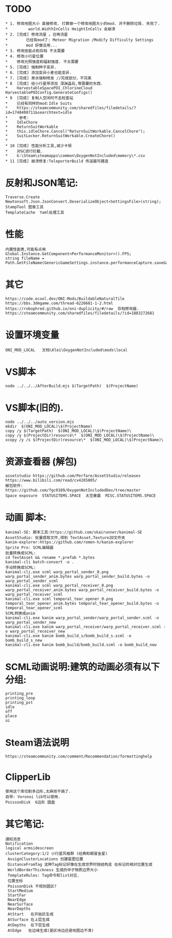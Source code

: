 # TODO
 
	* 1. 修改地图大小 直接修改. 打算做一个修改地图大小的mod. 并不删除垃圾. 失败了.
	*         world.WidthInCells HeightInCells 会崩溃
	* 2. [完成] 修改流星 。召唤流星
	*        已经有mod了: Meteor Migration /Modify Difficulty Settings
	*        mod 好像没用...
	* 3. 修改技能点和存档 不太需要
	* 4. 修改小行星位置  
	*    修改光照强度和辐射强度. 不太需要
	* 5. [完成] 强制种子变异.  
	* 6. [完成] 添加变异小麦也能变异.   
	* 7. [完成] 泉水强制喷发 //完成部分，不完美
	* 8  [完成] 给小行星带添加 深渊晶石,等需要的东西. 
	*    HarvestableSpacePOI_ChlorineCloud  	 HarvestablePOIConfig.GenerateConfigs()
	* 9  [完成] 复制人空闲时不去检查站  
	*	 已经有同样的mod:Idle Suits
	*	 https://steamcommunity.com/sharedfiles/filedetails/?id=1748408711&searchtext=idle
	*     参考:
	*	 IdleChore
	*	 ReturnSuitWorkable
	*	 this.idleChore.Cancel("ReturnSuitWorkable.CancelChore");
	*	 SuitLocker.ReturnSuitWorkable.CreateChore()
	*
	* 10 [完成] 性能分析工具,减少卡顿
	*	 对GC进行拦截.
	*	 G:\Steam\steamapps\common\OxygenNotIncluded\memory\*.csv
	* 11 [完成] 崩溃修复:TeleporterBuild 传送器可建造
# 反射和JSON笔记:
	Traverse.Create 
    Newtonsoft.Json.JsonConvert.DeserializeObject<SettingsFile>(string);
	StampTool 图章工具
	TemplateCache  Yaml处理工具
# 性能
	内置性能表,可能有点用
	Global.Instance.GetComponent<PerformanceMonitor>().FPS;
	string fileName = Path.GetFileName(GenericGameSettings.instance.performanceCapture.saveGame);
# 其它
	https://code.ecool.dev/ONI-Mods/BuildableNaturalTile
	https://bbs.3dmgame.com/thread-6226681-1-2.html
	https://robophred.github.io/oni-duplicity/#/raw  存档修改器.
	https://steamcommunity.com/sharedfiles/filedetails/?id=1883272681

# 设置环境变量
	ONI_MOD_LOCAL   文档\Klei\OxygenNotIncluded\mods\local

# VS脚本
	node ../../../AfterBuild.mjs $(TargetPath)  $(ProjectName)

# VS脚本(旧的).
	node ../../../auto_version.mjs
	mkdir  $(ONI_MOD_LOCAL)\$(ProjectName)
	copy /y $(TargetPath)  $(ONI_MOD_LOCAL)\$(ProjectName)\
	copy /y $(ProjectDir)resource\*  $(ONI_MOD_LOCAL)\$(ProjectName)\
	xcopy /y /s $(ProjectDir)resource\*  $(ONI_MOD_LOCAL)\$(ProjectName)\
# 资源查看器 (解包)
	assetstudio https://github.com/Perfare/AssetStudio/releases
	https://www.bilibili.com/read/cv4265805/
	解包软件:
	https://github.com/fgc0109/OxygenNotIncludedDev/tree/master
	Space exposure  STATUSITEMS.SPACE  太空暴露  MISC.STATUSITEMS.SPACE
# 动画 脚本:
	kanimal-SE: 脚本工具:https://github.com/skairunner/kanimal-SE
	AssetStudio: 批量提取文件,得到 TextAsset,Texture2D文件夹
	kanim-explorer:https://github.com/romen-h/kanim-explorer
	Sprite Pro: SCML编辑器
    批量转换成SCML:
	cd TextAsset && rename *.prefab *.bytes 
	kanimal-cli batch-convert -o .
	手动转换成SCML:
	kanimal-cli.exe scml warp_portal_sender_0.png warp_portal_sender_anim.bytes warp_portal_sender_build.bytes -o warp_portal_sender_scml
	kanimal-cli.exe scml warp_portal_receiver_0.png warp_portal_receiver_anim.bytes warp_portal_receiver_build.bytes -o warp_portal_receiver_scml
	kanimal-cli.exe scml temporal_tear_opener_0.png temporal_tear_opener_anim.bytes temporal_tear_opener_build.bytes -o temporal_tear_opener_scml
	SCML转换成anim
	kanimal-cli.exe kanim warp_portal_sender/warp_portal_sender.scml -o warp_portal_sender_new
	kanimal-cli.exe kanim warp_portal_receiver/warp_portal_receiver.scml -o warp_portal_receiver_new
	kanimal-cli.exe kanim bomb_build_s/bomb_build_s.scml -o bomb_build_s_new
	kanimal-cli.exe kanim bomb_build/bomb_build.scml -o bomb_build_new
 
# SCML动画说明:建筑的动画必须有以下分组:
	printing_pre
	printing_loop
	printing_pst
	idle
	off
	place
	ui

# Steam语法说明
	https://steamcommunity.com/comment/Recommendation/formattinghelp
# ClipperLib 
	使用这个库切割多边形,太麻烦不搞了.
	自带: Voronoi lib可以使用.
	PoissonDisk  6边形 圆盘

# 其它笔记:
	通知消息
	Notification
	logical armsidescreen
	clusterCategory:1/2 小行星风格群 (经典和眼冒金星)
	 AssignClusterLocations 创建星图位置
	 DistanceFromTag 这种Tag标记好像在生成世界时按结构走 在标记的相对位置生成
	 WorldBorderThickness 生成的中子物质边界大小
	 TemplateRules: Tag命令和list对应. 
	 位置坐标
	 PoissonDisk 不规则圆区?
	 StartMedium
	 StartFar
	 NearEdge
	 NearSurface
	 NearDepths 
	 AtStart   在开始区生成
	 AtSurface 在上层生成
	 AtDepths  在下层生成
	 AtEdge   在边缘生成(是区块边还是地图边不清)
 
